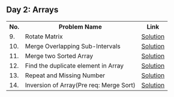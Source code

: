 ## Day 2: Arrays

<table>
  <tr>
    <th>No.</th>
    <th>Problem Name</th>
    <th>Link</th>
  </tr>
  <tr>
    <td>9.</td>
    <td>Rotate Matrix</td>
    <td><a href="https://github.com/baidya-ripan-024/strivers-sde-sheet/blob/main/array/48.%20Rotate%20Image.md">Solution</a></td>
  </tr>
  <tr>
    <td>10.</td>
    <td>Merge Overlapping Sub-Intervals</td>
    <td><a href="https://github.com/baidya-ripan-024/strivers-sde-sheet/blob/main/array/56.%20Merge%20Intervals.md">Solution</a></td>
  </tr>
  <tr>
    <td>11.</td>
    <td>Merge two Sorted Array</td>
    <td><a href="https://github.com/baidya-ripan-024/strivers-sde-sheet/blob/main/array/88.%20Merge%20Sorted%20Array.md">Solution</a></td>
  </tr>
  <tr>
    <td>12.</td>
    <td>Find the duplicate element in Array</td>
    <td><a href="https://github.com/baidya-ripan-024/strivers-sde-sheet/blob/main/array/287.%20Find%20the%20Duplicate%20Number.md">Solution</a></td>
  </tr>
  <tr>
    <td>13.</td>
    <td>Repeat and Missing Number</td>
    <td><a href="https://github.com/baidya-ripan-024/strivers-sde-sheet/blob/main/array/Missing%20And%20Repeating.md">Solution</a></td>
  </tr>
  <tr>
    <td>14.</td>
    <td>Inversion of Array(Pre req: Merge Sort)</td>
    <td><a href="https://github.com/baidya-ripan-024/strivers-sde-sheet/blob/main/array/Number%20of%20Inversions.md">Solution</a></td>
  </tr>
</table>